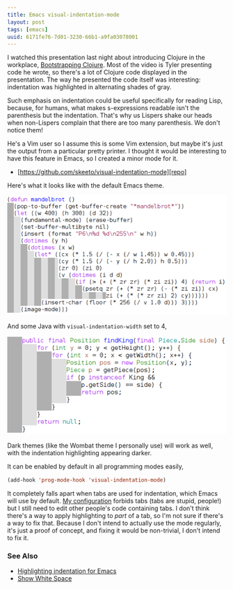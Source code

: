 ```yaml
---
title: Emacs visual-indentation-mode
layout: post
tags: [emacs]
uuid: 6171fe76-7d01-3230-66b1-a9fa03078001
---
```


I watched this presentation last night about introducing Clojure in
the workplace, [Bootstrapping Clojure][video]. Most of the video is
Tyler presenting code he wrote, so there's a lot of Clojure code
displayed in the presentation. The way he presented the code itself
was interesting: indentation was highlighted in alternating shades of
gray.

Such emphasis on indentation could be useful specifically for reading
Lisp, because, for humans, what makes s-expressions readable isn't the
parenthesis but the indentation. That's why us Lispers shake our heads
when non-Lispers complain that there are too many parenthesis. We
don't notice them!

He's a Vim user so I assume this is some Vim extension, but maybe it's
just the output from a particular pretty printer. I thought it would
be interesting to have this feature in Emacs, so I created a minor
mode for it.

 * [https://github.com/skeeto/visual-indentation-mode][repo]

Here's what it looks like with the default Emacs theme.

![](/img/emacs/visual-indentation-mode-lisp.png)

And some Java with `visual-indentation-width` set to 4,

![](/img/emacs/visual-indentation-mode-java.png)

Dark themes (like the Wombat theme I personally use) will work as
well, with the indentation highlighting appearing darker.

It can be enabled by default in all programming modes easily,

~~~cl
(add-hook 'prog-mode-hook 'visual-indentation-mode)
~~~

It completely falls apart when tabs are used for indentation, which
Emacs will use by default. [My configuration](/blog/2011/10/19/)
forbids tabs (tabs are stupid, people!) but I still need to edit other
people's code containing tabs. I don't think there's a way to apply
highlighting to *part* of a tab, so I'm not sure if there's a way to
fix that. Because I don't intend to actually use the mode regularly,
it's just a proof of concept, and fixing it would be non-trivial, I
don't intend to fix it.

### See Also

 * [Highlighting indentation for Emacs](https://github.com/antonj/Highlight-Indentation-for-Emacs/)
 * [Show White Space](http://emacswiki.org/emacs/ShowWhiteSpace)

[video]: http://www.infoq.com/presentations/Bootstrapping-Clojure
[repo]: https://github.com/skeeto/visual-indentation-mode
